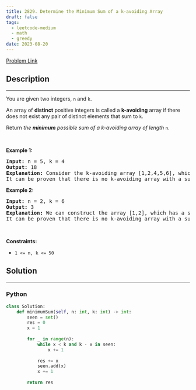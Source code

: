 ```yaml
---
title: 2829. Determine the Minimum Sum of a k-avoiding Array
draft: false
tags: 
  - leetcode-medium
  - math
  - greedy
date: 2023-08-20
---
```


[Problem Link](https://leetcode.com/problems/determine-the-minimum-sum-of-a-k-avoiding-array/)

## Description

---
<p>You are given two integers,&nbsp;<code>n</code> and <code>k</code>.</p>

<p>An array of <strong>distinct</strong> positive integers is called a <b>k-avoiding</b> array if there does not exist any pair of distinct elements that sum to <code>k</code>.</p>

<p>Return <em>the <strong>minimum</strong> possible sum of a k-avoiding array of length </em><code>n</code>.</p>

<p>&nbsp;</p>
<p><strong class="example">Example 1:</strong></p>

<pre>
<strong>Input:</strong> n = 5, k = 4
<strong>Output:</strong> 18
<strong>Explanation:</strong> Consider the k-avoiding array [1,2,4,5,6], which has a sum of 18.
It can be proven that there is no k-avoiding array with a sum less than 18.
</pre>

<p><strong class="example">Example 2:</strong></p>

<pre>
<strong>Input:</strong> n = 2, k = 6
<strong>Output:</strong> 3
<strong>Explanation:</strong> We can construct the array [1,2], which has a sum of 3.
It can be proven that there is no k-avoiding array with a sum less than 3.
</pre>

<p>&nbsp;</p>
<p><strong>Constraints:</strong></p>

<ul>
	<li><code>1 &lt;= n, k &lt;= 50</code></li>
</ul>


## Solution

---
### Python
``` py title='determine-the-minimum-sum-of-a-k-avoiding-array'
class Solution:
    def minimumSum(self, n: int, k: int) -> int:
        seen = set()
        res = 0
        x = 1
        
        for _ in range(n):
            while x < k and k - x in seen:
                x += 1
            
            res += x
            seen.add(x)
            x += 1
            
        return res
```

